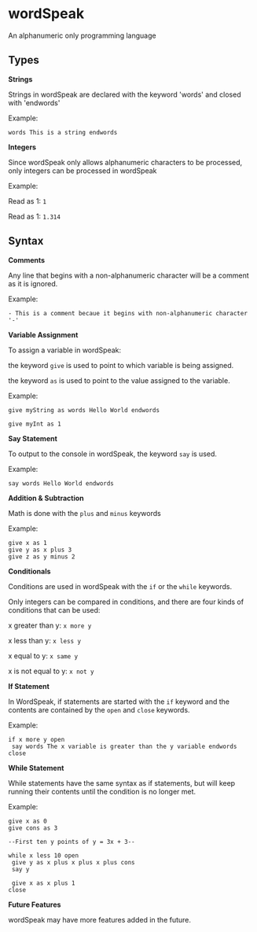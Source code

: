 # wordSpeak
 An alphanumeric only programming language

## Types

**Strings**

Strings in wordSpeak are declared with the keyword 'words' and closed with 'endwords'

Example:

```words This is a string endwords```

**Integers**

Since wordSpeak only allows alphanumeric characters to be processed, only integers can be processed in wordSpeak

Example:

Read as 1: ```1```

Read as 1: ```1.314```

## Syntax

**Comments**

Any line that begins with a non-alphanumeric character will be a comment as it is ignored.

Example:

```
- This is a comment becaue it begins with non-alphanumeric character '-'
```

**Variable Assignment**

To assign a variable in wordSpeak:

the keyword ```give``` is used to point to which variable is being assigned.

the keyword ```as``` is used to point to the value assigned to the variable.

Example:

```give myString as words Hello World endwords```

```give myInt as 1```

**Say Statement**

To output to the console in wordSpeak, the keyword ```say``` is used.

Example:

```
say words Hello World endwords
```

**Addition & Subtraction**

Math is done with the ```plus``` and ```minus``` keywords

Example:

```
give x as 1
give y as x plus 3
give z as y minus 2
```

**Conditionals**

Conditions are used in wordSpeak with the ```if``` or the ```while``` keywords.

Only integers can be compared in conditions, and there are four kinds of conditions that can be used:

x greater than y: ```x more y```

x less than y: ```x less y```

x equal to y: ```x same y```

x is not equal to y: ```x not y```

**If Statement**

In WordSpeak, if statements are started with the ```if``` keyword and the contents are contained by the ```open``` and ```close``` keywords.

Example:

```
if x more y open
 say words The x variable is greater than the y variable endwords
close
```

**While Statement**

While statements have the same syntax as if statements, but will keep running their contents until the condition is no longer met.

Example:

```
give x as 0
give cons as 3

--First ten y points of y = 3x + 3--

while x less 10 open
 give y as x plus x plus x plus cons
 say y

 give x as x plus 1
close
```

**Future Features**

wordSpeak may have more features added in the future.
